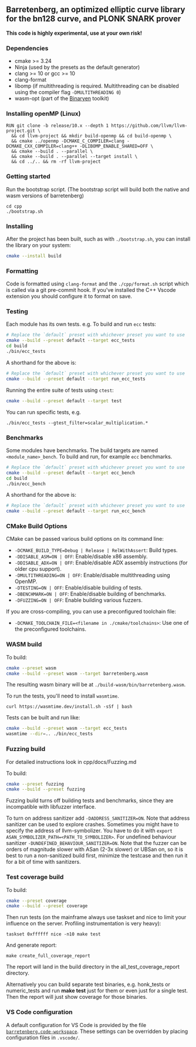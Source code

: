 ## Barretenberg, an optimized elliptic curve library for the bn128 curve, and PLONK SNARK prover

**This code is highly experimental, use at your own risk!**

### Dependencies

- cmake >= 3.24
- Ninja (used by the presets as the default generator)
- clang >= 10 or gcc >= 10
- clang-format
- libomp (if multithreading is required. Multithreading can be disabled using the compiler flag `-DMULTITHREADING 0`)
- wasm-opt (part of the [Binaryen](https://github.com/WebAssembly/binaryen) toolkit)

### Installing openMP (Linux)

```
RUN git clone -b release/10.x --depth 1 https://github.com/llvm/llvm-project.git \
  && cd llvm-project && mkdir build-openmp && cd build-openmp \
  && cmake ../openmp -DCMAKE_C_COMPILER=clang -DCMAKE_CXX_COMPILER=clang++ -DLIBOMP_ENABLE_SHARED=OFF \
  && cmake --build . --parallel \
  && cmake --build . --parallel --target install \
  && cd ../.. && rm -rf llvm-project
```

### Getting started

Run the bootstrap script. (The bootstrap script will build both the native and wasm versions of barretenberg)

```
cd cpp
./bootstrap.sh
```

### Installing

After the project has been built, such as with `./bootstrap.sh`, you can install the library on your system:

```sh
cmake --install build
```

### Formatting

Code is formatted using `clang-format` and the `./cpp/format.sh` script which is called via a git pre-commit hook.
If you've installed the C++ Vscode extension you should configure it to format on save.

### Testing

Each module has its own tests. e.g. To build and run `ecc` tests:

```bash
# Replace the `default` preset with whichever preset you want to use
cmake --build --preset default --target ecc_tests
cd build
./bin/ecc_tests
```

A shorthand for the above is:

```bash
# Replace the `default` preset with whichever preset you want to use
cmake --build --preset default --target run_ecc_tests
```

Running the entire suite of tests using `ctest`:

```bash
cmake --build --preset default --target test
```

You can run specific tests, e.g.

```
./bin/ecc_tests --gtest_filter=scalar_multiplication.*
```

### Benchmarks

Some modules have benchmarks. The build targets are named `<module_name>_bench`. To build and run, for example `ecc` benchmarks.

```bash
# Replace the `default` preset with whichever preset you want to use
cmake --build --preset default --target ecc_bench
cd build
./bin/ecc_bench
```

A shorthand for the above is:

```bash
# Replace the `default` preset with whichever preset you want to use
cmake --build --preset default --target run_ecc_bench
```

### CMake Build Options

CMake can be passed various build options on its command line:

- `-DCMAKE_BUILD_TYPE=Debug | Release | RelWithAssert`: Build types.
- `-DDISABLE_ASM=ON | OFF`: Enable/disable x86 assembly.
- `-DDISABLE_ADX=ON | OFF`: Enable/disable ADX assembly instructions (for older cpu support).
- `-DMULTITHREADING=ON | OFF`: Enable/disable multithreading using OpenMP.
- `-DTESTING=ON | OFF`: Enable/disable building of tests.
- `-DBENCHMARK=ON | OFF`: Enable/disable building of benchmarks.
- `-DFUZZING=ON | OFF`: Enable building various fuzzers.

If you are cross-compiling, you can use a preconfigured toolchain file:

- `-DCMAKE_TOOLCHAIN_FILE=<filename in ./cmake/toolchains>`: Use one of the preconfigured toolchains.

### WASM build

To build:

```bash
cmake --preset wasm
cmake --build --preset wasm --target barretenberg.wasm
```

The resulting wasm binary will be at `./build-wasm/bin/barretenberg.wasm`.

To run the tests, you'll need to install `wasmtime`.

```
curl https://wasmtime.dev/install.sh -sSf | bash
```

Tests can be built and run like:

```bash
cmake --build --preset wasm --target ecc_tests
wasmtime --dir=.. ./bin/ecc_tests
```

### Fuzzing build

For detailed instructions look in cpp/docs/Fuzzing.md

To build:

```bash
cmake --preset fuzzing
cmake --build --preset fuzzing
```

Fuzzing build turns off building tests and benchmarks, since they are incompatible with libfuzzer interface.

To turn on address sanitizer add `-DADDRESS_SANITIZER=ON`. Note that address sanitizer can be used to explore crashes.
Sometimes you might have to specify the address of llvm-symbolizer. You have to do it with `export ASAN_SYMBOLIZER_PATH=<PATH_TO_SYMBOLIZER>`.
For undefined behaviour sanitizer `-DUNDEFINED_BEHAVIOUR_SANITIZER=ON`.
Note that the fuzzer can be orders of magnitude slower with ASan (2-3x slower) or UBSan on, so it is best to run a non-sanitized build first, minimize the testcase and then run it for a bit of time with sanitizers.

### Test coverage build

To build:

```bash
cmake --preset coverage
cmake --build --preset coverage
```

Then run tests (on the mainframe always use taskset and nice to limit your influence on the server. Profiling instrumentation is very heavy):
```
taskset 0xffffff nice -n10 make test
```

And generate report:
```
make create_full_coverage_report
```

The report will land in the build directory in the all_test_coverage_report directory.

Alternatively you can build separate test binaries, e.g. honk_tests or numeric_tests and run **make test** just for them or even just for a single test. Then the report will just show coverage for those binaries.

### VS Code configuration
A default configuration for VS Code is provided by the file [`barretenberg.code-workspace`](barretenberg.code-workspace). These settings can be overridden by placing configuration files in `.vscode/`.

